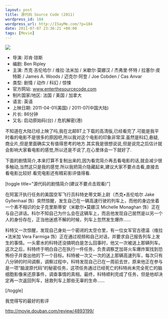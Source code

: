 ```yaml
--- 
layout: post
title: 源代码 Source Code (2011)
wordpress_id: 184
wordpress_url: http://ISayMe.com/?p=184
date: 2011-07-07 23:36:21 +08:00
tags: [Movie]
---
```

[![](http://img3.douban.com/mpic/s4614668.jpg)](http://img3.douban.com/mpic/s4614668.jpg)

* 导演: 邓肯·琼斯
* 编剧: Ben Ripley
* 主演: 杰克·吉伦哈尔 / 维拉·法米加 / 米歇尔·莫娜汉 / 杰弗里·怀特 / 拉塞尔·皮特斯 / James A. Woods / 迈克尔·阿登 / Joe Cobden / Cas Anvar
* 类型: 剧情 / 动作 / 科幻 / 惊悚
* 官方网站: www.enterthesourcecode.com
* 制片国家/地区: 法国 / 美国 / 加拿大
* 语言: 英语
* 上映日期: 2011-04-01(美国) / 2011-07(中国大陆)
* 片长: 86分钟
* 又名: 启动原始码(台) / 危机解密(港)

不知道在大陆已经上映了吗,我在北邮BT上下载的高清版,已经看完了.可能是我平时看的电影不是很多的原因吧,所以我对这个电影的印象非常深.虽然是科幻,悬疑,商业片,但是里面确实又有值得思考的地方.其实我是很想说说,但是说完之后估计就会影响大家看电影的感觉,所以还是不说了,在心里体会一下就好了.

下面的剧情简介,本来打算不复制出来的,因为看完简介再去看电影的话,就会减少很多触动,当然这只是我的感觉.所以我把简介隐藏起来,建议大家不要点击看,直接去看电影比较好.看完电影还有精彩影评值得看.

[toggle title="源代码的剧情简介(建议不要点击观看)"]

在阿富汗执行任务的美国空军飞行员科特史蒂文斯上尉（杰克•吉伦哈尔 Jake Gyllenhaal 饰）突然惊醒，发生自己在一辆高速行驶的列车上，而他的身边坐着一个素不相识的女子克里斯蒂安（米歇尔•莫娜汉 Michelle Monaghan 饰）正在与自己讲话。科尔不知自己为什么会在这辆车上，而且他发现自己居然是以另一个人的身份存在，正当他迷惑不解的时候，列车上忽然发生爆炸……

科特又一次惊醒，发现自己身处一个密闭的太空仓里，有一位女军官古德温（维拉•法米加 Vera Farmiga 饰）正在通过视频和自己对话，并要求自己报告列车上发生的事情。一头雾水的科特还没搞明白是怎么回事时，他又一次被送上那辆列车。这次之后，科特终于明白自己在执行一件任务，负责调察芝加哥火车爆炸案找到恐怖份子并查出他的下一个目标。科特被一次又一次的送上那辆高速列车，每次只有八分钟的时间调察，调察过程中，科特发现自己已在一周前去世，原来他正在参与是一项“脑波原代码”的秘密任务，这项任务通过已经死亡的科特尚未完全死亡的脑细胞影像来还原事件，调查事情的真相。最终，科特顺利完成了任务，但是他却决定再一次返回列车，拯救列车上那些无辜的生命……

[/toggle]

我觉得写的最好的影评

<http://movie.douban.com/review/4893199/>
